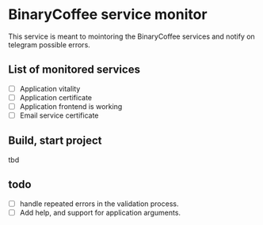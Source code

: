 # BinaryCoffee service monitor

This service is meant to mointoring the BinaryCoffee services and notify on telegram possible errors.

## List of monitored services

- [ ] Application vitality
- [ ] Application certificate
- [ ] Application frontend is working
- [ ] Email service certificate

## Build, start project

tbd

## todo

- [ ] handle repeated errors in the validation process.
- [ ] Add help, and support for application arguments.
